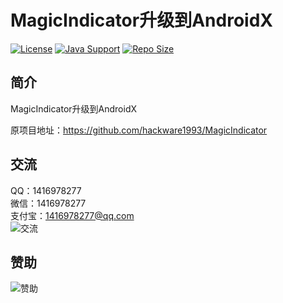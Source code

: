 # MagicIndicator升级到AndroidX

[![License](https://img.shields.io/github/license/ali1416/MagicIndicator?label=License)](https://opensource.org/licenses/MIT)
[![Java Support](https://img.shields.io/badge/Java-8+-green)](https://openjdk.org/)
[![Repo Size](https://img.shields.io/github/repo-size/ali1416/MagicIndicator?label=Repo%20Size&color=success)](https://github.com/ALI1416/MagicIndicator/archive/refs/heads/master.zip)

## 简介

MagicIndicator升级到AndroidX

原项目地址：<https://github.com/hackware1993/MagicIndicator>

## 交流

QQ：1416978277  
微信：1416978277  
支付宝：1416978277@qq.com  
![交流](https://cdn.jsdelivr.net/gh/ALI1416/ALI1416/image/contact.png)

## 赞助

![赞助](https://cdn.jsdelivr.net/gh/ALI1416/ALI1416/image/donate.png)
